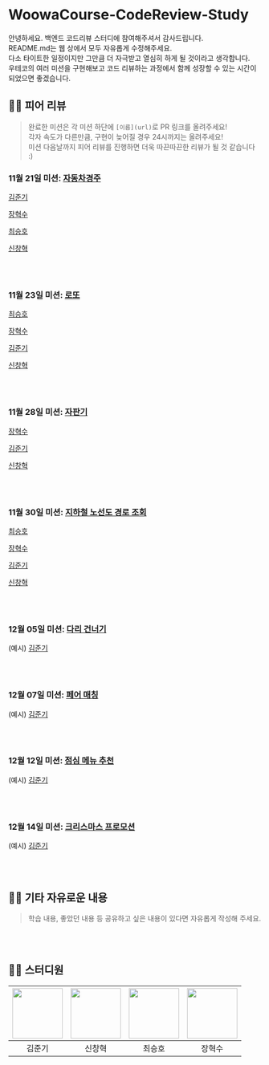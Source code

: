 # WoowaCourse-CodeReview-Study

안녕하세요. 백엔드 코드리뷰 스터디에 참여해주셔서 감사드립니다.  
README.md는 웹 상에서 모두 자유롭게 수정해주세요.  
다소 타이트한 일정이지만 그만큼 더 자극받고 열심히 하게 될 것이라고 생각합니다.  
우테코의 여러 미션을 구현해보고 코드 리뷰하는 과정에서 함께 성장할 수 있는 시간이 되었으면 좋겠습니다.  


## 👨‍💻 피어 리뷰
> 완료한 미션은 각 미션 하단에 `[이름](url)`로 PR 링크를 올려주세요!  
각자 속도가 다른만큼, 구현이 늦어질 경우 24시까지는 올려주세요!  
미션 다음날까지 피어 리뷰를 진행하면 더욱 따끈따끈한 리뷰가 될 것 같습니다 :)

### 11월 21일 미션: [자동차경주](https://github.com/woowacourse-precourse/java-racingcar-6)  

[김준기](https://github.com/june-777/java-racingcar-6/pull/1) <br> 

[장혁수](https://github.com/woowacourse-precourse/java-racingcar-6/pull/2387) <br> 

[최승호](https://github.com/zxcev/java-racingcar-practice/pull/1) <br>

[신창혁](https://github.com/Hugh-KR/java-racingcar-6/pull/2)

<br> </br>
### 11월 23일 미션: [로또](https://github.com/woowacourse-precourse/java-lotto-6)  

[최승호](https://github.com/zxcev/java-lotto-practice/pull/1) <br>

[장혁수](https://github.com/woowacourse-precourse/java-lotto-6/pull/2101) <br>

[김준기](https://github.com/june-777/java-lotto-6/pull/1) <br>

[신창혁](https://github.com/Hugh-KR/java-lotto-6/pull/1) <br>

<br> </br>
### 11월 28일 미션: [자판기](https://github.com/woowacourse/java-vendingmachine-precourse)  

[장혁수](https://github.com/woowacourse/java-vendingmachine-precourse/pull/187) <br>

[김준기](https://github.com/june-777/java-vendingmachine-precourse/pull/1) <br>

[신창혁](https://github.com/Hugh-KR/java-vendingmachine-precourse/pull/1) <br>


<br> </br>
### 11월 30일 미션: [지하철 노선도 경로 조회](https://github.com/woowacourse/java-subway-path-precourse)  

[최승호](https://github.com/zxcev/java-subway-practice/pull/1) <br>

[장혁수](https://github.com/zangsu/java-subway-path-precourse/pull/1)<br>

[김준기](https://github.com/june-777/java-subway-path-precourse/pull/1)<br>

[신창혁](https://github.com/Hugh-KR/java-subway-path-precourse/pull/1)<br>



<br> </br>
### 12월 05일 미션: [다리 건너기](https://github.com/bark20/java-bridge)  
(예시) [김준기](https://github.com/june-777/java-christmas-6-june-777/pull/1)



<br> </br>
### 12월 07일 미션: [페어 매칭](https://github.com/woowacourse/java-pairmatching-precourse)  
(예시) [김준기](https://github.com/june-777/java-christmas-6-june-777/pull/1)



<br> </br>
### 12월 12일 미션: [점심 메뉴 추천](https://github.com/70825/java-menu)  
(예시) [김준기](https://github.com/june-777/java-christmas-6-june-777/pull/1)



<br> </br>
### 12월 14일 미션: [크리스마스 프로모션](https://github.com/woowacourse-precourse/java-christmas-6)  
(예시) [김준기](https://github.com/june-777/java-christmas-6-june-777/pull/1)




<br> </br>
## 👨‍💻 기타 자유로운 내용
> 학습 내용, 좋았던 내용 등 공유하고 싶은 내용이 있다면 자유롭게 작성해 주세요.



<br> </br>
## 👨‍💻 스터디원
| [<img src="https://avatars.githubusercontent.com/u/68291395?v=4" width="100">](https://github.com/june-777) | [<img src="https://avatars.githubusercontent.com/u/83931353?v=4" width="100">](https://github.com/Hugh-KR) | [<img src="https://avatars.githubusercontent.com/u/121966058?v=4" width="100">](https://github.com/zxcev) | [<img src="https://avatars.githubusercontent.com/u/76612738?v=4" width="100">](https://github.com/zangsu) |
| :--------------------------------------------------------------------------------------------------------: | :---------------------------------------------------------------------------------------------------------: | :---------------------------------------------------------------------------------------------------------: | :---------------------------------------------------------------------------------------------------------: |
| 김준기 | 신창혁 | 최승호 | 장혁수 |
